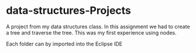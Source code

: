 # data-structures-Projects
A project from my data structures class.
In this assignment we had to create a tree and traverse the tree. This was my first experience using nodes.

Each folder can by imported into the Eclipse IDE
